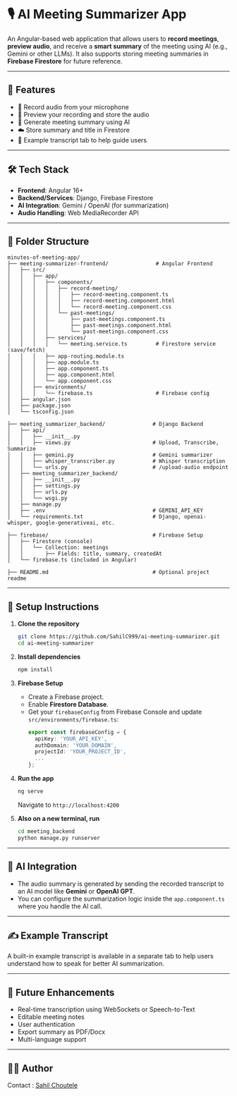 
# 🎙️ AI Meeting Summarizer App

An Angular-based web application that allows users to **record meetings**, **preview audio**, and receive a **smart summary** of the meeting using AI (e.g., Gemini or other LLMs). It also supports storing meeting summaries in **Firebase Firestore** for future reference.

---

## 🚀 Features

- 🎤 Record audio from your microphone
- 🔁 Preview your recording and store the audio
- 🧠 Generate meeting summary using AI
- ☁️ Store summary and title in Firestore
- 📄 Example transcript tab to help guide users

---

## 🛠️ Tech Stack

- **Frontend**: Angular 16+
- **Backend/Services**: Django, Firebase Firestore
- **AI Integration**: Gemini / OpenAI (for summarization)
- **Audio Handling**: Web MediaRecorder API

---

## 📁 Folder Structure

```
minutes-of-meeting-app/
├── meeting-summarizer-frontend/               # Angular Frontend
│   ├── src/
│   │   ├── app/
│   │   │   ├── components/
│   │   │   │   ├── record-meeting/
│   │   │   │   │   ├── record-meeting.component.ts
│   │   │   │   │   ├── record-meeting.component.html
│   │   │   │   │   └── record-meeting.component.css
│   │   │   │   └── past-meetings/
│   │   │   │       ├── past-meetings.component.ts
│   │   │   │       ├── past-meetings.component.html
│   │   │   │       └── past-meetings.component.css
│   │   │   ├── services/
│   │   │   │   └── meeting.service.ts         # Firestore service (save/fetch)
│   │   │   ├── app-routing.module.ts
│   │   │   ├── app.module.ts
│   │   │   ├── app.component.ts
│   │   │   ├── app.component.html
│   │   │   └── app.component.css
│   │   ├── environments/
│   │   │   └── firebase.ts                    # Firebase config
│   ├── angular.json
│   ├── package.json
│   └── tsconfig.json

├── meeting_summarizer_backend/               # Django Backend
│   ├── api/
│   │   ├── __init__.py
│   │   ├── views.py                          # Upload, Transcribe, Summarize
│   │   ├── gemini.py                         # Gemini summarizer
│   │   ├── whisper_transcriber.py            # Whisper transcription
│   │   └── urls.py                           # /upload-audio endpoint
│   ├── meeting_summarizer_backend/
│   │   ├── __init__.py
│   │   ├── settings.py
│   │   ├── urls.py
│   │   └── wsgi.py
│   ├── manage.py
│   ├── .env                                  # GEMINI_API_KEY
│   └── requirements.txt                      # Django, openai-whisper, google-generativeai, etc.

├── firebase/                                 # Firebase Setup
│   ├── Firestore (console)
│   │   └── Collection: meetings
│   │       ├── Fields: title, summary, createdAt
│   └── firebase.ts (included in Angular)

├── README.md                                 # Optional project readme

```

---

## 🔧 Setup Instructions

1. **Clone the repository**
   ```bash
   git clone https://github.com/SahilC999/ai-meeting-summarizer.git
   cd ai-meeting-summarizer
   ```

2. **Install dependencies**
   ```bash
   npm install
   ```

3. **Firebase Setup**
   - Create a Firebase project.
   - Enable **Firestore Database**.
   - Get your `firebaseConfig` from Firebase Console and update `src/environments/firebase.ts`:
     ```ts
     export const firebaseConfig = {
       apiKey: 'YOUR_API_KEY',
       authDomain: 'YOUR_DOMAIN',
       projectId: 'YOUR_PROJECT_ID',
       ...
     };
     ```

4. **Run the app**
   ```bash
   ng serve
   ```

   Navigate to `http://localhost:4200`

5. **Also on a new terminal, run**

     ```bash
   cd meeting_backend 
   python manage.py runserver
   ```

---

## 🧠 AI Integration

- The audio summary is generated by sending the recorded transcript to an AI model like **Gemini** or **OpenAI GPT**.
- You can configure the summarization logic inside the `app.component.ts` where you handle the AI call.

---

## ✍️ Example Transcript

A built-in example transcript is available in a separate tab to help users understand how to speak for better AI summarization.

---

## 📌 Future Enhancements

- Real-time transcription using WebSockets or Speech-to-Text
- Editable meeting notes
- User authentication
- Export summary as PDF/Docx
- Multi-language support

---

## 🧑‍💻 Author
 
Contact : [Sahil Choutele](https://github.com/SahilC999)
